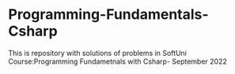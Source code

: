 # Programming-Fundamentals-Csharp
This is repository with solutions of problems in SoftUni Course:Programming Fundametnals with Csharp- September 2022
